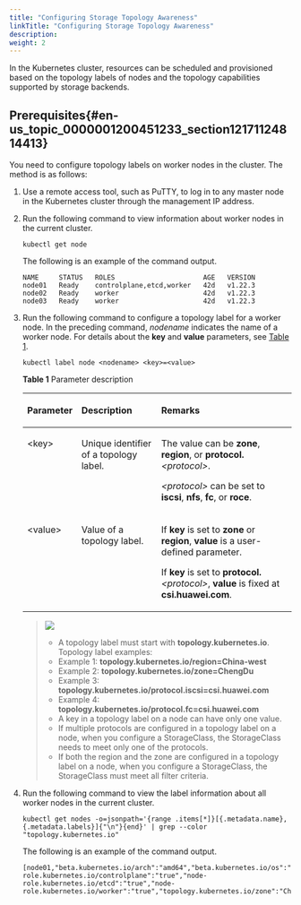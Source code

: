 ```yaml
---
title: "Configuring Storage Topology Awareness"
linkTitle: "Configuring Storage Topology Awareness"
description: 
weight: 2
---
```


In the Kubernetes cluster, resources can be scheduled and provisioned based on the topology labels of nodes and the topology capabilities supported by storage backends.

## Prerequisites{#en-us_topic_0000001200451233_section12171124814413}

You need to configure topology labels on worker nodes in the cluster. The method is as follows:

1.  Use a remote access tool, such as PuTTY, to log in to any master node in the Kubernetes cluster through the management IP address.
2.  Run the following command to view information about worker nodes in the current cluster.

    ```
    kubectl get node
    ```

    The following is an example of the command output.

    ```
    NAME     STATUS   ROLES                      AGE   VERSION
    node01   Ready    controlplane,etcd,worker   42d   v1.22.3
    node02   Ready    worker                     42d   v1.22.3
    node03   Ready    worker                     42d   v1.22.3
    ```

3.  Run the following command to configure a topology label for a worker node. In the preceding command,  _nodename_  indicates the name of a worker node. For details about the  **key**  and  **value**  parameters, see  [Table 1](#en-us_topic_0000001200451233_table1261817418166).

    ```
    kubectl label node <nodename> <key>=<value>
    ```

    **Table  1**  Parameter description

    <a name="en-us_topic_0000001200451233_table1261817418166"></a>
    <table><thead align="left"><tr id="en-us_topic_0000001200451233_row1361864114165"><th class="cellrowborder" valign="top" width="16.5016501650165%" id="mcps1.2.4.1.1"><p id="en-us_topic_0000001200451233_p0862145011168"><a name="en-us_topic_0000001200451233_p0862145011168"></a><a name="en-us_topic_0000001200451233_p0862145011168"></a>Parameter</p>
    </th>
    <th class="cellrowborder" valign="top" width="30.673067306730672%" id="mcps1.2.4.1.2"><p id="en-us_topic_0000001200451233_p8862175081616"><a name="en-us_topic_0000001200451233_p8862175081616"></a><a name="en-us_topic_0000001200451233_p8862175081616"></a>Description</p>
    </th>
    <th class="cellrowborder" valign="top" width="52.82528252825283%" id="mcps1.2.4.1.3"><p id="en-us_topic_0000001200451233_p6862350191614"><a name="en-us_topic_0000001200451233_p6862350191614"></a><a name="en-us_topic_0000001200451233_p6862350191614"></a>Remarks</p>
    </th>
    </tr>
    </thead>
    <tbody><tr id="en-us_topic_0000001200451233_row1061815413161"><td class="cellrowborder" valign="top" width="16.5016501650165%" headers="mcps1.2.4.1.1 "><p id="en-us_topic_0000001200451233_p171281559121615"><a name="en-us_topic_0000001200451233_p171281559121615"></a><a name="en-us_topic_0000001200451233_p171281559121615"></a>&lt;key&gt;</p>
    </td>
    <td class="cellrowborder" valign="top" width="30.673067306730672%" headers="mcps1.2.4.1.2 "><p id="en-us_topic_0000001200451233_p13618144119164"><a name="en-us_topic_0000001200451233_p13618144119164"></a><a name="en-us_topic_0000001200451233_p13618144119164"></a>Unique identifier of a topology label.</p>
    </td>
    <td class="cellrowborder" valign="top" width="52.82528252825283%" headers="mcps1.2.4.1.3 "><p id="en-us_topic_0000001200451233_p993021810189"><a name="en-us_topic_0000001200451233_p993021810189"></a><a name="en-us_topic_0000001200451233_p993021810189"></a>The value can be <strong id="en-us_topic_0000001200451233_b2052813519618"><a name="en-us_topic_0000001200451233_b2052813519618"></a><a name="en-us_topic_0000001200451233_b2052813519618"></a>zone</strong>, <strong id="en-us_topic_0000001200451233_b231419532615"><a name="en-us_topic_0000001200451233_b231419532615"></a><a name="en-us_topic_0000001200451233_b231419532615"></a>region</strong>, or <strong id="en-us_topic_0000001200451233_b283555405316"><a name="en-us_topic_0000001200451233_b283555405316"></a><a name="en-us_topic_0000001200451233_b283555405316"></a>protocol.</strong><em id="en-us_topic_0000001200451233_i1141625719538"><a name="en-us_topic_0000001200451233_i1141625719538"></a><a name="en-us_topic_0000001200451233_i1141625719538"></a>&lt;protocol&gt;</em>.</p>
    <p id="en-us_topic_0000001200451233_p20771183412190"><a name="en-us_topic_0000001200451233_p20771183412190"></a><a name="en-us_topic_0000001200451233_p20771183412190"></a><em id="en-us_topic_0000001200451233_i9771143416191"><a name="en-us_topic_0000001200451233_i9771143416191"></a><a name="en-us_topic_0000001200451233_i9771143416191"></a>&lt;protocol&gt;</em> can be set to <strong id="en-us_topic_0000001200451233_b1096018264714"><a name="en-us_topic_0000001200451233_b1096018264714"></a><a name="en-us_topic_0000001200451233_b1096018264714"></a>iscsi</strong>, <strong id="en-us_topic_0000001200451233_b7530122818712"><a name="en-us_topic_0000001200451233_b7530122818712"></a><a name="en-us_topic_0000001200451233_b7530122818712"></a>nfs</strong>, <strong id="en-us_topic_0000001200451233_b46971529678"><a name="en-us_topic_0000001200451233_b46971529678"></a><a name="en-us_topic_0000001200451233_b46971529678"></a>fc</strong>, or <strong id="en-us_topic_0000001200451233_b14113103116719"><a name="en-us_topic_0000001200451233_b14113103116719"></a><a name="en-us_topic_0000001200451233_b14113103116719"></a>roce</strong>.</p>
    </td>
    </tr>
    <tr id="en-us_topic_0000001200451233_row3618164119162"><td class="cellrowborder" valign="top" width="16.5016501650165%" headers="mcps1.2.4.1.1 "><p id="en-us_topic_0000001200451233_p15618164181619"><a name="en-us_topic_0000001200451233_p15618164181619"></a><a name="en-us_topic_0000001200451233_p15618164181619"></a>&lt;value&gt;</p>
    </td>
    <td class="cellrowborder" valign="top" width="30.673067306730672%" headers="mcps1.2.4.1.2 "><p id="en-us_topic_0000001200451233_p1961804121614"><a name="en-us_topic_0000001200451233_p1961804121614"></a><a name="en-us_topic_0000001200451233_p1961804121614"></a>Value of a topology label.</p>
    </td>
    <td class="cellrowborder" valign="top" width="52.82528252825283%" headers="mcps1.2.4.1.3 "><p id="en-us_topic_0000001200451233_p89541533122011"><a name="en-us_topic_0000001200451233_p89541533122011"></a><a name="en-us_topic_0000001200451233_p89541533122011"></a>If <span class="parmname" id="en-us_topic_0000001200451233_parmname2954633172020"><a name="en-us_topic_0000001200451233_parmname2954633172020"></a><a name="en-us_topic_0000001200451233_parmname2954633172020"></a><b>key</b></span> is set to <span class="parmvalue" id="en-us_topic_0000001200451233_parmvalue11954123318209"><a name="en-us_topic_0000001200451233_parmvalue11954123318209"></a><a name="en-us_topic_0000001200451233_parmvalue11954123318209"></a><b>zone</b></span> or <span class="parmvalue" id="en-us_topic_0000001200451233_parmvalue2095415339208"><a name="en-us_topic_0000001200451233_parmvalue2095415339208"></a><a name="en-us_topic_0000001200451233_parmvalue2095415339208"></a><b>region</b></span>, <span class="parmname" id="en-us_topic_0000001200451233_parmname1954193352013"><a name="en-us_topic_0000001200451233_parmname1954193352013"></a><a name="en-us_topic_0000001200451233_parmname1954193352013"></a><b>value</b></span> is a user-defined parameter.</p>
    <p id="en-us_topic_0000001200451233_p44843300202"><a name="en-us_topic_0000001200451233_p44843300202"></a><a name="en-us_topic_0000001200451233_p44843300202"></a>If <span class="parmname" id="en-us_topic_0000001200451233_parmname2048443072017"><a name="en-us_topic_0000001200451233_parmname2048443072017"></a><a name="en-us_topic_0000001200451233_parmname2048443072017"></a><b>key</b></span> is set to <strong id="en-us_topic_0000001200451233_b1943715189548"><a name="en-us_topic_0000001200451233_b1943715189548"></a><a name="en-us_topic_0000001200451233_b1943715189548"></a>protocol.</strong><em id="en-us_topic_0000001200451233_i17437218165414"><a name="en-us_topic_0000001200451233_i17437218165414"></a><a name="en-us_topic_0000001200451233_i17437218165414"></a>&lt;protocol&gt;</em>, <span class="parmname" id="en-us_topic_0000001200451233_parmname19484143018201"><a name="en-us_topic_0000001200451233_parmname19484143018201"></a><a name="en-us_topic_0000001200451233_parmname19484143018201"></a><b>value</b></span> is fixed at <span class="parmvalue" id="en-us_topic_0000001200451233_parmvalue5484133020209"><a name="en-us_topic_0000001200451233_parmvalue5484133020209"></a><a name="en-us_topic_0000001200451233_parmvalue5484133020209"></a><b>csi.huawei.com</b></span>.</p>
    </td>
    </tr>
    </tbody>
    </table>

    >![](/css-docs/public_sys-resources/en-us/icon-note.gif)  
    >-   A topology label must start with  **topology.kubernetes.io**. Topology label examples:
    >    -   Example 1:  **topology.kubernetes.io/region=China-west**
    >    -   Example 2:  **topology.kubernetes.io/zone=ChengDu**
    >    -   Example 3:  **topology.kubernetes.io/protocol.iscsi=csi.huawei.com**
    >    -   Example 4:  **topology.kubernetes.io/protocol.fc=csi.huawei.com**
    >-   A key in a topology label on a node can have only one value.
    >-   If multiple protocols are configured in a topology label on a node, when you configure a StorageClass, the StorageClass needs to meet only one of the protocols.
    >-   If both the region and the zone are configured in a topology label on a node, when you configure a StorageClass, the StorageClass must meet all filter criteria.

4.  Run the following command to view the label information about all worker nodes in the current cluster.

    ```
    kubectl get nodes -o=jsonpath='{range .items[*]}[{.metadata.name}, {.metadata.labels}]{"\n"}{end}' | grep --color "topology.kubernetes.io"
    ```

    The following is an example of the command output.

    ```
    [node01,"beta.kubernetes.io/arch":"amd64","beta.kubernetes.io/os":"linux","kubernetes.io/arch":"amd64","kubernetes.io/hostname":"node01","kubernetes.io/os":"linux","node-role.kubernetes.io/controlplane":"true","node-role.kubernetes.io/etcd":"true","node-role.kubernetes.io/worker":"true","topology.kubernetes.io/zone":"ChengDu"}]
    ```


